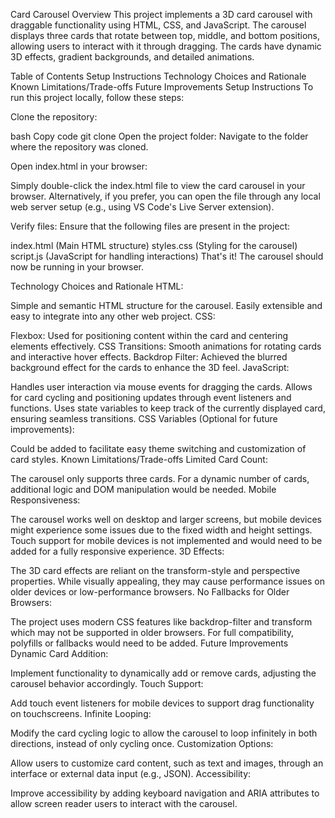Card Carousel
Overview
This project implements a 3D card carousel with draggable functionality using HTML, CSS, and JavaScript. The carousel displays three cards that rotate between top, middle, and bottom positions, allowing users to interact with it through dragging. The cards have dynamic 3D effects, gradient backgrounds, and detailed animations.

Table of Contents
Setup Instructions
Technology Choices and Rationale
Known Limitations/Trade-offs
Future Improvements
Setup Instructions
To run this project locally, follow these steps:

Clone the repository:

bash
Copy code
git clone <repository-url>
Open the project folder: Navigate to the folder where the repository was cloned.

Open index.html in your browser:

Simply double-click the index.html file to view the card carousel in your browser.
Alternatively, if you prefer, you can open the file through any local web server setup (e.g., using VS Code's Live Server extension).

Verify files: Ensure that the following files are present in the project:

index.html (Main HTML structure)
styles.css (Styling for the carousel)
script.js (JavaScript for handling interactions)
That's it! The carousel should now be running in your browser.

Technology Choices and Rationale
HTML:

Simple and semantic HTML structure for the carousel.
Easily extensible and easy to integrate into any other web project.
CSS:

Flexbox: Used for positioning content within the card and centering elements effectively.
CSS Transitions: Smooth animations for rotating cards and interactive hover effects.
Backdrop Filter: Achieved the blurred background effect for the cards to enhance the 3D feel.
JavaScript:

Handles user interaction via mouse events for dragging the cards.
Allows for card cycling and positioning updates through event listeners and functions.
Uses state variables to keep track of the currently displayed card, ensuring seamless transitions.
CSS Variables (Optional for future improvements):

Could be added to facilitate easy theme switching and customization of card styles.
Known Limitations/Trade-offs
Limited Card Count:

The carousel only supports three cards. For a dynamic number of cards, additional logic and DOM manipulation would be needed.
Mobile Responsiveness:

The carousel works well on desktop and larger screens, but mobile devices might experience some issues due to the fixed width and height settings.
Touch support for mobile devices is not implemented and would need to be added for a fully responsive experience.
3D Effects:

The 3D card effects are reliant on the transform-style and perspective properties. While visually appealing, they may cause performance issues on older devices or low-performance browsers.
No Fallbacks for Older Browsers:

The project uses modern CSS features like backdrop-filter and transform which may not be supported in older browsers. For full compatibility, polyfills or fallbacks would need to be added.
Future Improvements
Dynamic Card Addition:

Implement functionality to dynamically add or remove cards, adjusting the carousel behavior accordingly.
Touch Support:

Add touch event listeners for mobile devices to support drag functionality on touchscreens.
Infinite Looping:

Modify the card cycling logic to allow the carousel to loop infinitely in both directions, instead of only cycling once.
Customization Options:

Allow users to customize card content, such as text and images, through an interface or external data input (e.g., JSON).
Accessibility:

Improve accessibility by adding keyboard navigation and ARIA attributes to allow screen reader users to interact with the carousel.

